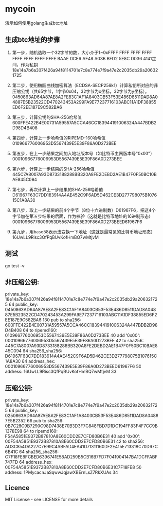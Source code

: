 # mycoin
演示如何使用golang生成btc地址

## 生成btc地址的步骤
1. 第一步，随机选取一个32字节的数，大小介于1~0xFFFF FFFF FFFF FFFF FFFF FFFF FFFF FFFE BAAE DCE6 AF48 A03B BFD2 5E8C D036 4141之间，作为私钥
18e14a7b6a307f426a94f8114701e7c8e774e7f9a47e2c2035db29a206321725

2. 第二步，使用椭圆曲线加密算法（ECDSA-SECP256k1）计算私钥所对应的非压缩公钥（共65字节，1字节0x04，32字节为x坐标，32字节为y坐标）。
0450863AD64A87AE8A2FE83C1AF1A8403CB53F53E486D8511DAD8A04887E5B23522CD470243453A299FA9E77237716103ABC11A1DF38855ED6F2EE187E9C582BA6

3. 第三步，计算公钥的SHA-256哈希值
600FFE422B4E00731A59557A5CCA46CC183944191006324A447BDB2D98D4B408

4. 第四步，计算上一步哈希值的RIPEMD-160哈希值
010966776006953D5567439E5E39F86A0D273BEE

5. 第五步，在上一步结果之间加入地址版本号（如比特币主网版本号"0x00"）
00010966776006953D5567439E5E39F86A0D273BEE

6. 第六步，计算上一步结果的SHA-256哈希值
445C7A8007A93D8733188288BB320A8FE2DEBD2AE1B47F0F50BC10BAE845C094

7. 第七步，再次计算上一步结果的SHA-256哈希值
D61967F63C7DD183914A4AE452C9F6AD5D462CE3D277798075B107615C1A8A30

8. 第八步，取上一步结果的前4个字节（8位十六进制数）D61967F6，把这4个字节加在第五步结果的后面，作为校验（这就是比特币地址的16进制形态）
00010966776006953D5567439E5E39F86A0D273BEED61967F6

9. 第九步，用base58表示法变换一下地址（这就是最常见的比特币地址形态）
16UwLL9Risc3QfPqBUvKofHmBQ7wMtjvM

## 测试
go test -v

## 非压缩公钥:
private_key: 18e14a7b6a307f426a94f8114701e7c8e774e7f9a47e2c2035db29a206321725 64
public_key: 0450863AD64A87AE8A2FE83C1AF1A8403CB53F53E486D8511DAD8A04887E5B23522CD470243453A299FA9E77237716103ABC11A1DF38855ED6F2EE187E9C582BA6 130
pub to sha256: 600FFE422B4E00731A59557A5CCA46CC183944191006324A447BDB2D98D4B408 64
to ripemd160: 010966776006953D5567439E5E39F86A0D273BEE 40
add '0x00': 00010966776006953D5567439E5E39F86A0D273BEE 42
to sha256: 445C7A8007A93D8733188288BB320A8FE2DEBD2AE1B47F0F50BC10BAE845C094 64
sha256_sha256: D61967F63C7DD183914A4AE452C9F6AD5D462CE3D277798075B107615C1A8A30 64
address_hex: 00010966776006953D5567439E5E39F86A0D273BEED61967F6 50
address: 16UwLL9Risc3QfPqBUvKofHmBQ7wMtjvM 33


## 压缩公钥:
private_key: 18e14a7b6a307f426a94f8114701e7c8e774e7f9a47e2c2035db29a206321725 64
public_key: 0250863AD64A87AE8A2FE83C1AF1A8403CB53F53E486D8511DAD8A04887E5B2352 66
pub to sha256: 0B7C28C9B7290C98D7438E70B3D3F7C848FBD7D1DC194FF83F4F7CC9B1378E98 64
to ripemd160: F54A5851E9372B87810A8E60CDD2E7CFD80B6E31 40
add '0x00': 00F54A5851E9372B87810A8E60CDD2E7CFD80B6E31 42
to sha256: AD3C854DA227C7E99C4ABFAD4EA41D71311160DF2E415E713318C70D67C6B41C 64
sha256_sha256: C7F18FE8FCBED6396741E58AD259B5CB16B7FD7F041904147BA1DCFFABF747FD 64
address_hex: 00F54A5851E9372B87810A8E60CDD2E7CFD80B6E31C7F18FE8 50
address: 1PMycacnJaSqwwJqjawXBErnLsZ7RkXUAs 34

## Licence
MIT License - see LICENSE for more details
